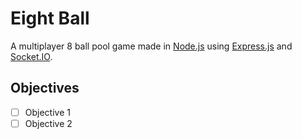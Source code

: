 # Eight Ball

A multiplayer 8 ball pool game made in [Node.js](https://nodejs.org/) using [Express.js](https://expressjs.com/) and [Socket.IO](https://socket.io/).

## Objectives

- [ ] Objective 1
- [ ] Objective 2